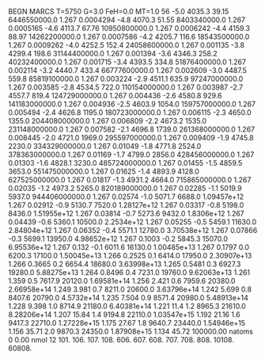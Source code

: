 BEGN
MARCS T=5750 G=3.0 FeH=0.0 MT=1.0
                  56
-5.0 4035.3 39.15 6446550000.0 1.267 0.0004294 
-4.8 4070.3 51.55 8403340000.0 1.267 0.0005165 
-4.6 4113.7 67.76 10950800000.0 1.267 0.0006242 
-4.4 4159.3 88.97 14262200000.0 1.267 0.0007586 
-4.2 4205.7 116.6 18543500000.0 1.267 0.0009262 
-4.0 4252.5 152.4 24058600000.0 1.267 0.001135 
-3.8 4299.4 198.6 31144400000.0 1.267 0.001394 
-3.6 4346.3 258.2 40232400000.0 1.267 0.001715 
-3.4 4393.5 334.8 51876400000.0 1.267 0.002114 
-3.2 4440.7 433.4 66777600000.0 1.267 0.002609 
-3.0 4487.5 559.8 85819100000.0 1.267 0.003224 
-2.9 4511.1 635.9 97247000000.0 1.267 0.003585 
-2.8 4534.5 722.0 110154000000.0 1.267 0.003987 
-2.7 4557.7 819.4 124729000000.0 1.267 0.004436 
-2.6 4580.8 929.6 141183000000.0 1.267 0.004936 
-2.5 4603.9 1054.0 159757000000.0 1.267 0.005494 
-2.4 4626.8 1195.0 180723000000.0 1.267 0.006115 
-2.3 4650.0 1355.0 204408000000.0 1.267 0.006809 
-2.2 4673.2 1535.0 231148000000.0 1.267 0.007582 
-2.1 4696.8 1739.0 261368000000.0 1.267 0.008445 
-2.0 4721.0 1969.0 295597000000.0 1.267 0.009409 
-1.9 4745.8 2230.0 334329000000.0 1.267 0.01049 
-1.8 4771.8 2524.0 378363000000.0 1.267 0.01169 
-1.7 4799.0 2856.0 428456000000.0 1.267 0.01303 
-1.6 4828.1 3230.0 485724000000.0 1.267 0.01455 
-1.5 4859.5 3653.0 551475000000.0 1.267 0.01625 
-1.4 4893.9 4128.0 627525000000.0 1.267 0.01817 
-1.3 4931.2 4664.0 715865000000.0 1.267 0.02035 
-1.2 4973.2 5265.0 820189000000.0 1.267 0.02285 
-1.1 5019.9 5937.0 944406000000.0 1.267 0.02574 
-1.0 5071.7 6688.0 1.09457e+12 1.267 0.02912 
-0.9 5130.7 7520.0 1.28127e+12 1.267 0.03317 
-0.8 5198.0 8436.0 1.51955e+12 1.267 0.03814 
-0.7 5273.6 9432.0 1.8306e+12 1.267 0.04439 
-0.6 5360.1 10500.0 2.2534e+12 1.267 0.05255 
-0.5 5459.1 11630.0 2.84804e+12 1.267 0.06352 
-0.4 5571.1 12780.0 3.70538e+12 1.267 0.07866 
-0.3 5699.1 13950.0 4.98652e+12 1.267 0.1003 
-0.2 5845.3 15070.0 6.95536e+12 1.267 0.132 
-0.1 6011.6 16130.0 1.00485e+13 1.267 0.1797 
0.0 6200.3 17100.0 1.50045e+13 1.266 0.2525 
0.1 6414.0 17950.0 2.30907e+13 1.266 0.3665 
0.2 6654.4 18680.0 3.63998e+13 1.265 0.5481 
0.3 6927.3 19280.0 5.88275e+13 1.264 0.8496 
0.4 7231.0 19760.0 9.62063e+13 1.261 1.359 
0.5 7617.9 20120.0 1.69581e+14 1.256 2.421 
0.6 7959.6 20380.0 2.66958e+14 1.249 3.981 
0.7 8211.0 20600.0 3.63796e+14 1.242 5.699 
0.8 8407.6 20790.0 4.5732e+14 1.235 7.504 
0.9 8571.4 20980.0 5.48913e+14 1.228 9.398 
1.0 8714.9 21180.0 6.40381e+14 1.221 11.4 
1.2 8965.3 21610.0 8.28206e+14 1.207 15.84 
1.4 9194.8 22110.0 1.03547e+15 1.192 21.16 
1.6 9417.3 22710.0 1.27228e+15 1.175 27.67 
1.8 9640.7 23440.0 1.54946e+15 1.156 35.71 
2.0 9870.3 24350.0 1.87908e+15 1.134 45.72 
100000.00
natoms              0      0.00
nmol          12
          101.         106.       107.      108.         606.        607.        608.
          707.         708.       808.    10108.       60808.
